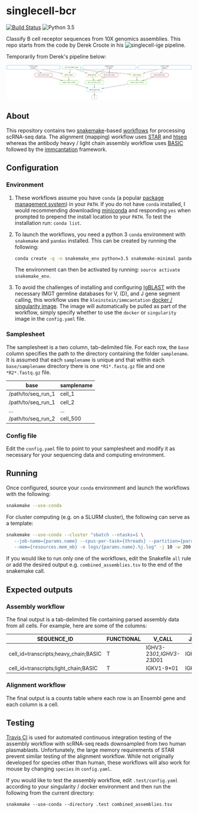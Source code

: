 # singlecell-bcr

[![Build Status](https://travis-ci.org/iosonofabio/singlecell-bcr.svg?branch=master)](https://travis-ci.org/iosonofabio/singlecell-bcr)
![Python 3.5](https://img.shields.io/badge/python-3.5-blue.svg)

Classify B cell receptor sequences from 10X genomics assemblies. This repo starts from the code by Derek Croote in his ![singlecell-ige](https://github.com/dcroote/singlecell-ige) pipeline.

Temporarily from Derek's pipeline below:


![DAG](dag.png)

## About

This repository contains two [snakemake](https://snakemake.readthedocs.io/en/stable/)-based [workflows](https://snakemake.readthedocs.io/en/stable/snakefiles/deployment.html) for processing scRNA-seq data. The alignment (mapping) workflow uses [STAR](https://github.com/alexdobin/STAR) and [htseq](https://htseq.readthedocs.io) whereas the antibody heavy / light chain assembly workflow uses [BASIC](https://github.com/akds/BASIC) followed by the [immcantation](https://immcantation.readthedocs.io) framework.

## Configuration

### Environment

1. These workflows assume you have `conda` (a popular [package management system](https://conda.io/docs/)) in your `PATH`. If you do not have `conda` installed, I would recommending downloading [miniconda](https://conda.io/miniconda.html) and responding `yes` when prompted to prepend the install location to your `PATH`. To test the installation run: `conda list`.

2. To launch the workflows, you need a python 3 `conda` environment with `snakemake` and `pandas` installed. This can be created by running the following:
    ```bash
    conda create -q -n snakemake_env python=3.5 snakemake-minimal pandas
    ```
    The environment can then be activated by running: `source activate snakemake_env`.

3. To avoid the challenges of installing and configuring [IgBLAST](https://ncbi.github.io/igblast/) with the necessary IMGT germline databases for V, (D), and J gene segment calling, this workflow uses the `kleinstein/immcantation` [docker / singularity image](https://hub.docker.com/r/kleinstein/immcantation/). The image will automatically be pulled as part of the workflow, simply specify whether to use the `docker` or `singularity` image in the `config.yaml` file.

### Samplesheet

The samplesheet is a two column, tab-delimited file. For each row, the `base` column specifies the path to the directory containing the folder `samplename`. It is assumed that each `samplename` is unique and that within each `base/samplename` directory there is one `*R1*.fastq.gz` file and one `*R2*.fastq.gz` file.

| base | samplename |
| --- | --- |
| /path/to/seq_run_1| cell_1 |
| /path/to/seq_run_1| cell_2 |
| ... | ... |
| /path/to/seq_run_2 | cell_500 |

### Config file

Edit the `config.yaml` file to point to your samplesheet and modify it as necessary for your sequencing data and computing environment.

## Running

Once configured, source your `conda` environment and launch the workflows with the following:

```bash
snakemake --use-conda 
```

For cluster computing (e.g. on a SLURM cluster), the following can serve as a template: 

```bash
snakemake --use-conda --cluster "sbatch --ntasks=1 \
   --job-name={params.name} --cpus-per-task={threads} --partition={params.partition} \
   --mem={resources.mem_mb} -o logs/{params.name}.%j.log" -j 10 -w 200 -k
```

If you would like to run only one of the workflows, edit the Snakefile `all` rule or add the desired output e.g. `combined_assemblies.tsv` to the end of the snakemake call.

## Expected outputs

### Assembly workflow

The final output is a tab-delimited file containing parsed assembly data from all cells. For example, here are some of the columns:

| SEQUENCE_ID | FUNCTIONAL | V_CALL | J_CALL | CDR3_IMGT | C_CALL | C_LEN | SAMPLENAME |
| --- | --- | --- | --- | --- | --- | --- | --- |
| cell_id=transcripts;heavy_chain;BASIC | T | IGHV3-23*01,IGHV3-23D*01 | IGHJ4*02 | GCGAAAGATGAGTGGAAACCACCTCGCCGCGTTGACTAC | IGHA1*01 | 1059 | PA16P1B11 |
| cell_id=transcripts;light_chain;BASIC | T | IGKV1-9*01 | IGKJ1*01 | CAACAGCTTAATTTTTATCCGTGGACG | IGKC*01 | 321 | PA16P1B11 |

### Alignment workflow

The final output is a counts table where each row is an Ensembl gene and each column is a cell.

## Testing

[Travis CI](https://travis-ci.org/dcroote/singlecell-ige) is used for automated continuous integration testing of the assembly workflow with scRNA-seq reads downsampled from two human plasmablasts. Unfortunately, the large memory requirements of STAR prevent similar testing of the alignment workflow. While not originally developed for species other than human, these workflows will also work for mouse by changing `species` in `config.yaml`.

If you would like to test the assembly workflow, edit `.test/config.yaml` according to your singularity / docker environment and then run the following from the current directory:
```
snakemake --use-conda --directory .test combined_assemblies.tsv
```

